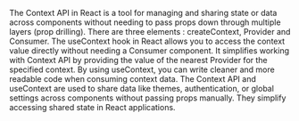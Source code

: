 The Context API in React is a tool for managing and sharing state or data across components without needing to pass props down through multiple layers (prop drilling). There are three elements : createContext, Provider and Consumer.
The useContext hook in React allows you to access the context value directly without needing a Consumer component. It simplifies working with Context API by providing the value of the nearest Provider for the specified context. By using useContext, you can write cleaner and more readable code when consuming context data.
The Context API and useContext are used to share data like themes, authentication, or global settings across components without passing props manually. They simplify accessing shared state in React applications.
